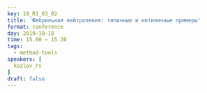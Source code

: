 ```yaml
---
key: 18_R1_03_02
title: 'Фебрильная нейтропения: типичные и нетипичные примеры'
format: conference
day: 2019-10-18
time: 15.00 – 15.30
tags:
  - method-tools
speakers: [
  kozlov_rs
]
draft: false
---
```


